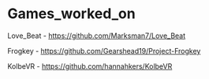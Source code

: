# Games_worked_on

Love_Beat - https://github.com/Marksman7/Love_Beat     

Frogkey - https://github.com/Gearshead19/Project-Frogkey

KolbeVR - https://github.com/hannahkers/KolbeVR

